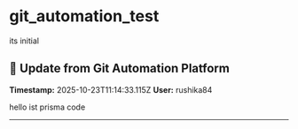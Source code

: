 # git_automation_test

its initial


## 🤖 Update from Git Automation Platform

**Timestamp:** 2025-10-23T11:14:33.115Z
**User:** rushika84

hello ist prisma code

---
